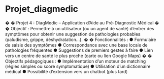 # Projet_diagmedic
�
�
 Projet 4 : DiagMedic – Application d’Aide au Pré-Diagnostic Médical 
�
�
 Objectif : 
Permettre à un utilisateur (ou un agent de santé) d’entrer des symptômes pour obtenir une 
suggestion de pathologies probables (paludisme, grippe, déshydratation...). 
�
�
 Fonctionnalités : 
● Formulaire de saisie des symptômes 
● Correspondance avec une base locale de pathologies fréquentes 
● Suggestions de premiers gestes à faire 
● Lien vers un centre de santé le plus proche (carte ou lien Google Maps) 
�
�
 Objectifs pédagogiques : 
● Implémentation d’un moteur de matching (règles simples ou score symptomatique) 
● Utilisation d’un dictionnaire médical 
● Possibilité d’extension vers un chatbot (plus tard)

